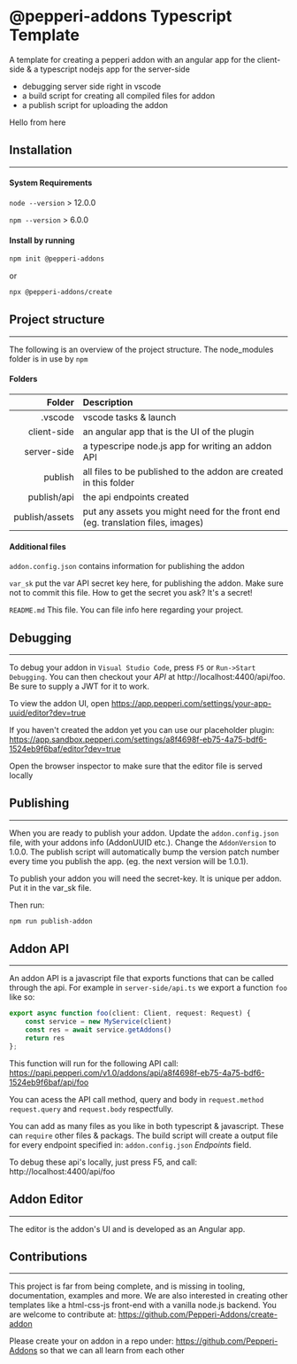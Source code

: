 # @pepperi-addons Typescript Template

A template for creating a pepperi addon with an angular app for the client-side & a typescript nodejs app for the server-side

* debugging server side right in vscode 
* a build script for creating all compiled files for addon
* a publish script for uploading the addon

Hello from here 
## Installation
---
#### System Requirements
`node --version` > 12.0.0

`npm --version` > 6.0.0

#### Install by running 
``` bash
npm init @pepperi-addons
```
or 
``` bash
npx @pepperi-addons/create
```

## Project structure
---
The following is an overview of the project structure. 
The node_modules folder is in use by `npm`

#### Folders
|Folder | Description |
| ---:  | :---       |
| .vscode | vscode tasks & launch |
| client-side | an angular app that is the UI of the plugin |
| server-side | a typescripe node.js app for writing an addon API |
| publish | all files to be published to the addon are created in this folder |
| publish/api | the api endpoints created |
| publish/assets | put any assets you might need for the front end (eg. translation files, images) |

#### Additional files
`addon.config.json` contains information for publishing the addon

`var_sk` put the var API secret key here, for publishing the addon. Make sure not to commit this file. How to get the secret you ask? It's a secret!

`README.md` This file. You can file info here regarding your project.

## Debugging
---
To debug your addon in `Visual Studio Code`, press `F5` or `Run->Start Debugging`.
You can then checkout your *API* at http://localhost:4400/api/foo. Be sure to supply a JWT for it to work.

To view the addon UI, open https://app.pepperi.com/settings/your-app-uuid/editor?dev=true

If you haven't created the addon yet you can use our placeholder plugin: 
https://app.sandbox.pepperi.com/settings/a8f4698f-eb75-4a75-bdf6-1524eb9f6baf/editor?dev=true

Open the browser inspector to make sure that the editor file is served locally


## Publishing
---
When you are ready to publish your addon. Update the `addon.config.json` file, with your addons info (AddonUUID etc.). Change the `AddonVersion` to 1.0.0. The publish script will automatically bump the version patch number every time you publish the app. (eg. the next version will be 1.0.1).

To publish your addon you will need the secret-key. It is unique per addon. Put it in the var_sk file.

Then run: 
``` bash 
npm run publish-addon
```

## Addon API
---
An addon API is a javascript file that exports functions that can be called through the api.
For example in `server-side/api.ts` we export a function `foo` like so:
``` typescript
export async function foo(client: Client, request: Request) {
    const service = new MyService(client)
    const res = await service.getAddons()
    return res
};
```
This function will run for the following API call:
https://papi.pepperi.com/v1.0/addons/api/a8f4698f-eb75-4a75-bdf6-1524eb9f6baf/api/foo

You can acess the API call method, query and body in `request.method` `request.query` and `request.body` respectfully.

You can add as many files as you like in both typescript & javascript. These can `require` other files & packags. The build script will create a output file for every endpoint specified in: `addon.config.json` *Endpoints* field.

To debug these api's locally, just press F5, and call:
http://localhost:4400/api/foo


## Addon Editor
---
The editor is the addon's UI and is developed as an Angular app.

## Contributions
---
This project is far from being complete, and is missing in tooling, documentation, examples and more. We are also interested in creating other templates like a html-css-js front-end with a vanilla node.js backend. You are welcome to contribute at: 
https://github.com/Pepperi-Addons/create-addon

Please create your on addon in a repo under:
https://github.com/Pepperi-Addons
so that we can all learn from each other